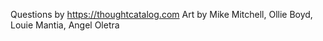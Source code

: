 Questions by https://thoughtcatalog.com
Art by Mike Mitchell, Ollie Boyd, Louie Mantia, Angel Oletra
